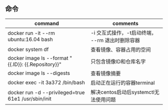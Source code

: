 ## 命令
|command|comments|
|-|-|
|docker run -it --rm ubuntu:16.04 bash|-i 交互式操作，-t启动终端， --rm 退出时删除容器|
|docker system df|查看镜像、容器占用的空间|
|docker image ls --format "{{.ID}}: {{.Repository}}"|只包含镜像ID和仓库名字|
|docker image ls --digests|查看镜像摘要|
|docker exec -it 3a372 /bin/bash|启动正在运行的容器terminal|
|docker run -d --privileged=true 61e1 /usr/sbin/init|解决centos启动后systemctl无法使用问题|